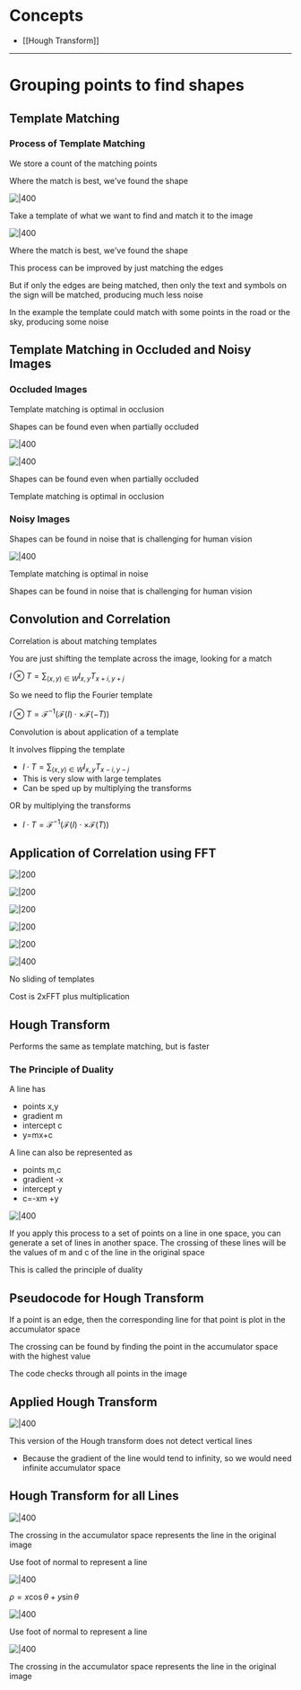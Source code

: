 


# Concepts

- [[Hough Transform]]

---
# Grouping points to find shapes
## Template Matching

### Process of Template Matching

We store a count of the matching points

Where the match is best, we've found the shape

![|400](https://remnote-user-data.s3.amazonaws.com/Gwx6FL5lJT5-R68EQS3v3U5oIJ3KJG5gFAmmNWhbqBSDoH6ljvmR0eDkPKzZJFmLNqz5pmzsdXHdmrUQ7XCdel8ZjIOEYTin_AIP2-_UlYznUeKPCQspsdgH4UPYeDo2.gif) 

Take a template of what we want to find and match it to the image

![|400](https://remnote-user-data.s3.amazonaws.com/sGWWCr_gFjUmJfTeVqK5_ez7HxkG2Qlyil1fKdz7gWCo7deItS3FM2m8W95K93k1sQbypDdNJWvdXo2sPL4iR_Hwoje05D2nyFL6xfEyg9LxuUUJ7QvsoBQMrijGdB02.png) 

Where the match is best, we've found the shape

This process can be improved by just matching the edges

But if only the edges are being matched, then only the text and symbols on the sign will be matched, producing much less noise

In the example the template could match with some points in the road or the sky, producing some noise
## Template Matching in Occluded and Noisy Images
### Occluded Images

Template matching is optimal in occlusion

Shapes can be found even when partially occluded

![|400](https://remnote-user-data.s3.amazonaws.com/E5ZRNk2lASpAiMExr36jFzVufj2J5vJPtyZHI30y-Yf61geZR2A7HdhJ86tOHXQuZpSpRHmsa-EbYcEOnFEsOnBwTknG14IwPGDGDPsZd9aJHt-xOlmFAwQaVQv-X69W.png)

![|400](https://remnote-user-data.s3.amazonaws.com/E5ZRNk2lASpAiMExr36jFzVufj2J5vJPtyZHI30y-Yf61geZR2A7HdhJ86tOHXQuZpSpRHmsa-EbYcEOnFEsOnBwTknG14IwPGDGDPsZd9aJHt-xOlmFAwQaVQv-X69W.png) 

Shapes can be found even when partially occluded

Template matching is optimal in occlusion
### Noisy Images

Shapes can be found in noise that is challenging for human vision

![|400](https://remnote-user-data.s3.amazonaws.com/uxyf5JnOhSbcw0Mc1KnAZrpcaoU6FBbKx4jqsgv9ucicqs2JPc8jloRUhuJZPp1QSwBvQltYSNe92WDrEqxZhFJi6KcqZDvlle2QuJdQeQwaZGmUT09xw8vTDiKnNhbQ.png) 

Template matching is optimal in noise

Shapes can be found in noise that is challenging for human vision
## Convolution and Correlation

Correlation is about matching templates

You are just shifting the template across the image, looking for a match

$I\otimes T=\sum_{(x,y)\in W}I_{x,y}T_{x+i,y+j}$

So we need to flip the Fourier template

$I \otimes T=\mathscr{F}^{-1}(\mathscr{F}(I)\cdot \times \mathscr{F}(-T))$

Convolution is about application of a template

It involves flipping the template
- $I\cdot T = \sum_{(x,y)\in W}I_{x,y}T_{x-i,y-j}$
- This is very slow with large templates
- Can be sped up by multiplying the transforms

OR by multiplying the transforms
- $I\cdot T = \mathscr{F}^{-1}(\mathscr{F}(I)\cdot \times \mathscr{F}(T))$
## Application of Correlation using FFT

![|200](https://remnote-user-data.s3.amazonaws.com/t2hyTF8GQh35R3r2_M7PIURlCI3BoAHx-Im3Zz6bs3BgP1k_pO_mRWysK-IqBu5M0hGIFaotDa27ittn7CaKKcKGL8wkvfCX4UEFAzsCO_FFalFdfEfZK95VZtiLOwCy.png) 


![|200](https://remnote-user-data.s3.amazonaws.com/ilXxdB9Lcxy7JvhwrXeOYz8Dn2ppWyVEfiX0H3CuMk0A-wNjqzjvw7SBS0g4SHF4QIkVCuhVPNHrML--q9FO45xwqBLV7jxyJBC_AIUQW9cmv8mHu5WYzyIYOR39olRS.png) 


![|200](https://remnote-user-data.s3.amazonaws.com/iXsKbmEs87ZdlnkMYTqV4sZfvXP2xhajPsb9f4Os8wlv_pn4UkHUZZDOmEr1wSa1fEirFrlCJCPJiDUG4NtA2BQ5GPqJ31F7h8OBnetlsMAlI6bJO-1eXUNnaVI8UMfG.png)

![|200](https://remnote-user-data.s3.amazonaws.com/HviOFqUtqEDihHOD4Ekii9EumAU71I3ljjXWPKf_OaGSia19PfyMT41VzRHXj_nbAJiD8aC9nvLTXcV-4OFZsOpMWc4gVc_P6dZ5ylmEdqzKas3byjncq_JXuXlywHF0.png) 

![|200](https://remnote-user-data.s3.amazonaws.com/_dEO7MoIfwIdrFgY9DEVTouLtq8yjGiAjotUcuKT_vmpZ7fv6QIcCuuF3rxUTnVcgkDgEccRLRX95N_aPrWST39LuQrwfY4_DAy7yoxPzLtM-zwAZdXaH2uN29375pMh.png) 

![|400](https://remnote-user-data.s3.amazonaws.com/H4BYSTKkSNksltu5eE7EGVZtEPwaGYPCxNNmsjwAW2U_41qZ1vWMEfWe_S0CULEDUzVlcmkW7IpWod375nvmhXfgNoAUE7kQA24S-pp-N2xIp0XZm-z1QHqq4FdIKjWn.png) 

No sliding of templates

Cost is 2xFFT plus multiplication
## Hough Transform

Performs the same as template matching, but is faster
### The Principle of Duality 

A line has
- points x,y
- gradient m
- intercept c
- y=mx+c

A line can also be represented as
- points m,c
- gradient -x
- intercept y
- c=-xm +y

![|400](https://remnote-user-data.s3.amazonaws.com/zTUFQ23V8KtxBkz2EXZJe2sLdQHFPWUGWl4n5LX-pn2z_2G2wWmPle9-HwogSWl0l9_oN9IFVEx1sYZ3BjwZc87Vpgf_XEIHCyuTWDMqEsbKhkYl4OLgVaMOJtCV_WSO.png) 

If you apply this process to a set of points on a line in one space, you can generate a set of lines in another space. The crossing of these lines will be the values of m and c of the line in the original space

This is called the principle of duality
## Pseudocode for Hough Transform

If a point is an edge, then the corresponding line for that point is plot in the accumulator space

The crossing can be found by finding the point in the accumulator space with the highest value

The code checks through all points in the image
## Applied Hough Transform

![|400](https://remnote-user-data.s3.amazonaws.com/pULoNjuq99lzfswOd68QhSbjSVgTwM9MhRMsDWt9tWZCYIN6aarcLvDQgTBNIvaWR78wj4iyVA4pN7dYoBg7Xi3ey8CT8i6i1LGHim3aHx3B3oT4NJqgsPfh1d_gZhP5.png) 

This version of the Hough transform does not detect vertical lines
- Because the gradient of the line would tend to infinity, so we would need infinite accumulator space
## Hough Transform for all Lines

![|400](https://remnote-user-data.s3.amazonaws.com/D4lLuxt763s1AbgaTqr9Yqslgb-M3QzdeNI5kF21L7yTCRNfyxOyfz6HmKGF6f0ErH6UoWIsIZOT_JF0_myNPhUAe4XSxU1L7HyTNeZxQ_m_YC4xM7jjhhLEjQWy_Zjm.png) 

The crossing in the accumulator space represents the line in the original image

Use foot of normal to represent a line

![|400](https://remnote-user-data.s3.amazonaws.com/lyLGdw4Z7LWAVXvUw0M14iDiScP-2WVKNWsH-2ZOzSEajxWEJv6mgiq7S_AZZ850BSRwy8hLvjxA87F_bRdxXIHEEtydfJhXqtL7saJnpft54OQCVCMDVkevnKw3yjvU.png)  

$\rho = x\cos\theta + y\sin\theta$

![|400](https://remnote-user-data.s3.amazonaws.com/D4lLuxt763s1AbgaTqr9Yqslgb-M3QzdeNI5kF21L7yTCRNfyxOyfz6HmKGF6f0ErH6UoWIsIZOT_JF0_myNPhUAe4XSxU1L7HyTNeZxQ_m_YC4xM7jjhhLEjQWy_Zjm.png)  

Use foot of normal to represent a line

![|400](https://remnote-user-data.s3.amazonaws.com/lyLGdw4Z7LWAVXvUw0M14iDiScP-2WVKNWsH-2ZOzSEajxWEJv6mgiq7S_AZZ850BSRwy8hLvjxA87F_bRdxXIHEEtydfJhXqtL7saJnpft54OQCVCMDVkevnKw3yjvU.png) 

The crossing in the accumulator space represents the line in the original image